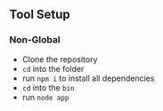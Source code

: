 <h2>Tool Setup</h2>
<h3>Non-Global</h3>
<ul>
    <li>Clone the repository</li>
    <li><code>cd</code> into the folder</li>
    <li>run <code>npm i</code> to install all dependencies</li>
    <li><code>cd</code> into the <code>bin</code></li>
    <li>run <code>node app</code></li>
</ul>
